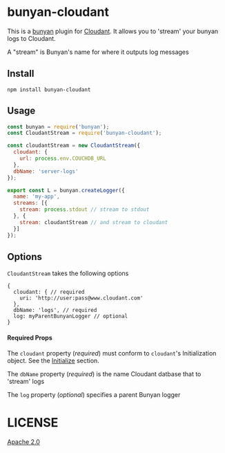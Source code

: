 # bunyan-cloudant
This is a [bunyan](https://github.com/trentm/node-bunyan) plugin for [Cloudant](https://cloudant.com/). It allows you to 'stream' your bunyan logs to Cloudant.

A "stream" is Bunyan's name for where it outputs log messages

## Install

`npm install bunyan-cloudant`

## Usage


```javascript
const bunyan = require('bunyan');
const CloudantStream = require('bunyan-cloudant');

const cloudantStream = new CloudantStream({
  cloudant: {
    url: process.env.COUCHDB_URL
  },
  dbName: 'server-logs'
});

export const L = bunyan.createLogger({
  name: 'my-app',
  streams: [{
    stream: process.stdout // stream to stdout
  }, {
    stream: cloudantStream // and stream to cloudant
  }]
});

```

## Options
`CloudantStream` takes the following options

```
{
  cloudant: { // required
    uri: 'http://user:pass@www.cloudant.com'
  },
  dbName: 'logs', // required
  log: myParentBunyanLogger // optional
}
```

#### Required Props
The `cloudant` property (*required*) must conform to `cloudant`'s Initialization object. See the 
[Initialize](https://github.com/cloudant/nodejs-cloudant) section.

The `dbName` property (*required*) is the name Cloudant datbase that to 'stream' logs

The `log` property (*optional*) specifies a parent Bunyan logger



# LICENSE
[Apache 2.0](http://www.apache.org/licenses/LICENSE-2.0)